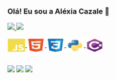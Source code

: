 ### Olá! Eu sou a Aléxia Cazale 👋

<div>
  <a href = "https://github.com/AlexiaCazale">
  <img height="180cm" src="https://github-readme-stats.vercel.app/api?username=AlexiaCazale&show_icons=true&theme=radical">
  <img height="180cm" src="https://github-readme-stats.vercel.app/api/top-langs/?username=AlexiaCazale&layout=compact&langs_count&theme=radical">
</div>

<div style="display: inline_block"><br>
  <img align="center" alt="Ale-js" height="30" width="40" src="https://raw.githubusercontent.com/devicons/devicon/master/icons/javascript/javascript-plain.svg">
  <img align="center" alt="Ale-HTML" height="30" width="40" src="https://raw.githubusercontent.com/devicons/devicon/master/icons/html5/html5-original.svg">
  <img align="center" alt="Ale-CSS" height="30" width="40" src="https://raw.githubusercontent.com/devicons/devicon/master/icons/css3/css3-original.svg">
  <img align="center" alt="Ale-Python" height="30" width="40" src="https://raw.githubusercontent.com/devicons/devicon/master/icons/python/python-original.svg">
  <img align="center" alt="Ale-Csharp" height="30" width="40" src="https://raw.githubusercontent.com/devicons/devicon/master/icons/csharp/csharp-original.svg">
</div>

 ##
 
<div> 
  <a href="https://instagram.com/alexiarc" target="_blank"><img src="https://img.shields.io/badge/-Instagram-%23E4405F?style=for-the-badge&logo=instagram&logoColor=white" target="_blank"></a> 
  <a href = "mailto:alexiacazale7@gmail.com"><img src="https://img.shields.io/badge/-Gmail-%23333?style=for-the-badge&logo=gmail&logoColor=white" target="_blank"></a>
  <a href="https://www.linkedin.com/in/aléxia-ravanelli-cazale-2215b0266/" target="_blank"><img src="https://img.shields.io/badge/-LinkedIn-%230077B5?style=for-the-badge&logo=linkedin&logoColor=white" target="_blank"></a> 
  
</div>
